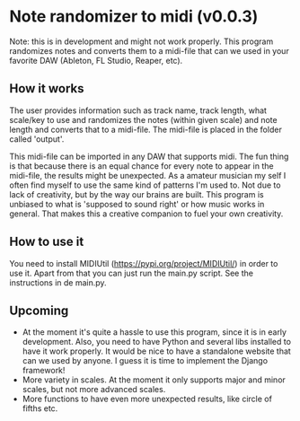 # Note randomizer to midi (v0.0.3)

Note: this is in development and might not work properly.
This program randomizes notes and converts them to a midi-file that can we used in your favorite DAW (Ableton, FL Studio, Reaper, etc).


## How it works

The user provides information such as track name, track length, what scale/key to use and randomizes the notes (within given scale) 
and note length and converts that to a midi-file. The midi-file is placed in the folder called 'output'.

This midi-file can be imported in any DAW that supports midi. The fun thing is that because there is an equal chance for every note to appear
in the midi-file, the results might be unexpected. As a amateur musician my self I often find myself to use the same kind of patterns I'm used to.
Not due to lack of creativity, but by the way our brains are built. This program is unbiased to what is 'supposed to sound right' or how music works
in general. That makes this a creative companion to fuel your own creativity.


## How to use it
You need to install MIDIUtil (https://pypi.org/project/MIDIUtil/) in order to use it. Apart from that you can just run 
the main.py script. See the instructions in de main.py.


## Upcoming

* At the moment it's quite a hassle to use this program, since it is in early development. Also, you need to have Python and several libs
installed to have it work properly. It would be nice to have a standalone website that can we used by anyone. I guess it is time to 
implement the Django framework!
* More variety in scales. At the moment it only supports major and minor scales, but not more advanced scales.
* More functions to have even more unexpected results, like circle of fifths etc.
